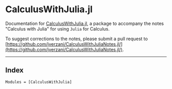 # CalculusWithJulia.jl

Documentation for [CalculusWithJulia.jl](https://github.com/jverzani/CalculusWithJulia.jl), a package to accompany  the notes "Calculus with Julia" for using `Julia` for Calculus.

To suggest corrections to the notes, please submit a pull request to [https://github.com/jverzani/CalculusWithJuliaNotes.jl/](https://github.com/jverzani/CalculusWithJuliaNotes.jl/).

----

## Index

```@autodocs
Modules = [CalculusWithJulia]
```
